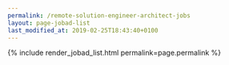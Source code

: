 ```yaml
---
permalink: /remote-solution-engineer-architect-jobs
layout: page-jobad-list
last_modified_at: 2019-02-25T18:43:40+0100
---
```

{% include render_jobad_list.html permalink=page.permalink %}
